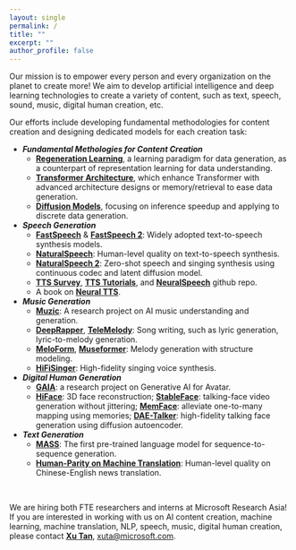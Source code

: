 ```yaml
---
layout: single
permalink: /
title: ""
excerpt: ""
author_profile: false
---
```


Our mission is to empower every person and every organization on the planet to create more! We aim to develop artificial intelligence and deep learning technologies to create a variety of content, such as text, speech, sound, music, digital human creation, etc. 

Our efforts include developing fundamental methodologies for content creation and designing dedicated models for each creation task: 
* ***Fundamental Methologies for Content Creation***
  + [**Regeneration Learning**](https://arxiv.org/abs/2301.08846), a learning paradigm for data generation, as a counterpart of representation learning for data understanding. 
  + [**Transformer Architecture**](https://ai-creation.github.io/methodology/#method_architecture), which enhance Transformer with advanced architecture designs or memory/retrieval to ease data generation.
  + [**Diffusion Models**](https://ai-creation.github.io/methodology/#method_diffusion), focusing on inference speedup and applying to discrete data generation.
* ***Speech Generation***
  + [**FastSpeech**](https://arxiv.org/abs/1905.09263) & [**FastSpeech 2**](https://arxiv.org/abs/2006.04558): Widely adopted text-to-speech synthesis models.
  + [**NaturalSpeech**](https://arxiv.org/abs/2205.04421): Human-level quality on text-to-speech synthesis.
  + [**NaturalSpeech 2**](https://arxiv.org/abs/2304.09116): Zero-shot speech and singing synthesis using continuous codec and latent diffusion model.
  + [**TTS Survey**](https://arxiv.org/abs/2106.15561), [**TTS Tutorials**](https://github.com/tts-tutorial), and [**NeuralSpeech**](https://github.com/microsoft/NeuralSpeech) github repo.
  + A book on [**Neural TTS**](https://link.springer.com/book/9789819908264).
* ***Music Generation***
  + [**Muzic**](https://github.com/microsoft/muzic): A research project on AI music understanding and generation.
  + [**DeepRapper**](https://arxiv.org/abs/2107.01875), [**TeleMelody**](https://arxiv.org/abs/2109.09617): Song writing, such as lyric generation, lyric-to-melody generation.
  + [**MeloForm**](https://arxiv.org/abs/2208.14345), [**Museformer**](https://arxiv.org/abs/2210.10349): Melody generation with structure modeling.
  + [**HiFiSinger**](https://arxiv.org/abs/2009.01776): High-fidelity singing voice synthesis. 
* ***Digital Human Generation***
  + [**GAIA**](https://github.com/microsoft/GAIA): a research project on Generative AI for Avatar. 
  + [**HiFace**](https://arxiv.org/abs/2303.11225): 3D face reconstruction; [**StableFace**](https://arxiv.org/abs/2208.13717): talking-face video generation without jittering; [**MemFace**](https://arxiv.org/abs/2212.05005): alleviate one-to-many mapping using memories; [**DAE-Talker**](https://arxiv.org/abs/2303.17550): high-fidelity talking face generation using diffusion autoencoder. 
* ***Text Generation***
  + [**MASS**](https://arxiv.org/abs/1905.02450): The first pre-trained language model for sequence-to-sequence generation.
  + [**Human-Parity on Machine Translation**](https://arxiv.org/abs/1803.05567): Human-level quality on Chinese-English news translation.  
 
&nbsp;  

We are hiring both FTE researchers and interns at Microsoft Research Asia! If you are interested in working with us on AI content creation, machine learning, machine translation, NLP, speech, music, digital human creation, please contact [**Xu Tan**](https://www.microsoft.com/en-us/research/people/xuta/), xuta@microsoft.com.

&nbsp;

